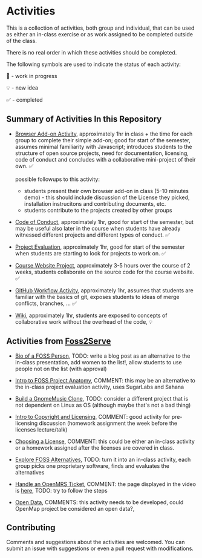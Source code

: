 # Activities

This is a collection of activities, both group and individual, that can be
used as either an in-class exercise or as work assigned to be completed
outside of the class.

There is no real order in which these activities should be completed.

The following symbols are used to indicate the status of each activity:

:construction: - work in progress

:bulb: - new idea

 :white_check_mark: - completed

## Summary of Activities In this Repository

- [Browser Add-on Activity](browser_add-on_activity.md), approximately 1hr in class + the time for each group to complete 
their simple add-on; good for start of the semester, assumes minimal familiarity with Javascript; introduces students to the structure of open source projects, need for documentation, licensing, code of conduct and concludes with a collaborative  mini-project of their own.  :white_check_mark: <br>  
possible followups to this activity: 
  - students present their own browser add-on in class (5-10 minutes demo) - this should include discussion of the License they picked, installation instrucitons and contributing documents, etc. 
  - students contribute to the projects created by other groups  

- [Code of Conduct](code_of_conduct_activity.md), approximately 1hr,
good for start of the semester, but may be useful also later in the course
when students have already witnessed different projects and different
types of conduct. :white_check_mark:  

- [Project Evaluation](project_evaluation_activity.md), approximately 1hr,
good for start of the semester when students are starting to look for projects
to work on.  :white_check_mark:   

- [Course Website Project](website_project_activity.md), approximately 3-5 hours
over the course of 2 weeks, students collaborate on the source code for the
course website.  :white_check_mark:    

- [GitHub Workflow Activity](github-workflow-activity), approximately 1hr, assumes that students are
familiar with the basics of git, exposes students to ideas of merge
conflicts, branches, ... :white_check_mark:  


- [Wiki](wiki_activity.md), approximately 1hr, students are exposed to
concepts of collaborative work without the overhead of the code, :bulb:

## Activities from [Foss2Serve](http://www.foss2serve.org/i)

- [Bio of a FOSS Person](http://www.foss2serve.org/index.php/Bio_of_a_FOSS_Person_(Activity)),
TODO: write a blog post as an alternative to the in-class presentation, add women to the
list!, allow students to use people not on the list (with approval)

- [Intro to FOSS Project Anatomy](http://www.foss2serve.org/index.php/Intro_to_FOSS_Project_Anatomy_(Activity)), COMMENT: this may be an alternative to the in-class project evaluation activity, uses SugarLabs and Sahana  

- [Build a GnomeMusic Clone](http://www.foss2serve.org/index.php/Build_a_GnomeMusic_Clone_(Activity)), TODO: consider
a different project that is not dependent on Linux as OS (although maybe that's not a bad thing)

- [Intro to Copyright and Licensing](http://www.foss2serve.org/index.php/Intro_to_Copyright_and_Licensing_(Activity)),
COMMENT: good activity for pre-licensing discussion (homework assignment the week before
the licenses lecture/talk)

- [Choosing a License](http://www.foss2serve.org/index.php/Choosing_A_License), COMMENT:
this could be either an in-class activity or a homework assigned after the licenses are covered
in class.

- [Explore FOSS Alternatives](http://www.foss2serve.org/index.php/Explore_FOSS_Alternatives), TODO: turn it into an in-class activity, each group picks one proprietary software,
finds and evaluates the alternatives


- [Handle an OpenMRS Ticket](http://www.foss2serve.org/index.php/Handle_an_OpenMRS_Ticket_(Activity)), COMMENT: the page displayed in the video is [here](https://wiki.openmrs.org/display/docs/Getting+started+as+a+developer), TODO: try to follow the steps

- [Open Data](http://www.foss2serve.org/index.php/Open_Data_Activity), COMMENTS: this activity needs to be developed, could OpenMap project be considered an open data?, 

## Contributing

Comments and suggestions about the activities are welcomed. You can
submit an issue with suggestions or even a pull request with  modifications.
